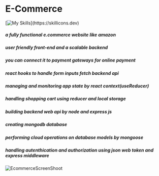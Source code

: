 # E-Commerce
[![My Skills](https://skillicons.dev/icons?i=react,js,html,css,express,nodejs,mongodb,)](https://skillicons.dev)

 ##### a fully functional e.commerce website like amazon
 ##### user friendly front-end and  a scalable backend 
 
 ##### you can connect it to payment gateways for online payment 
 ##### react hooks to handle form inputs fetch backend api 
 ##### managing and monitoring app state by react context(useReducer)  
 ##### handling shopping cart using reducer and local storage 
 ##### building backend web api by node and express js  
 ##### creating mongodb database 
 ##### performing cloud operations on database models by mongoose 
 ##### handling autenthication and authorization using json web token and express middleware 
 
![EcommerceScreenShoot](https://user-images.githubusercontent.com/90527874/207983655-9ae894d3-df8e-4af8-984f-40144b39aa0d.png)
